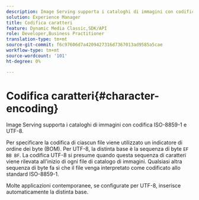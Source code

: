 ```yaml
---
description: Image Serving supporta i cataloghi di immagini con codifica ISO-8859-1 e UTF-8.
solution: Experience Manager
title: Codifica caratteri
feature: Dynamic Media Classic,SDK/API
role: Developer,Business Practitioner
translation-type: tm+mt
source-git-commit: f6c97606d7a4209427316d7367013ad9585a5cae
workflow-type: tm+mt
source-wordcount: '101'
ht-degree: 0%

---
```



# Codifica caratteri{#character-encoding}

Image Serving supporta i cataloghi di immagini con codifica ISO-8859-1 e UTF-8.

Per specificare la codifica di ciascun file viene utilizzato un indicatore di ordine dei byte (BOM). Per UTF-8, la distinta base è la sequenza di byte `EF BB BF`. La codifica UTF-8 si presume quando questa sequenza di caratteri viene rilevata all&#39;inizio di ogni file di catalogo di immagini. Qualsiasi altra sequenza di byte fa sì che il file venga interpretato come codificato allo standard ISO-8859-1.

Molte applicazioni contemporanee, se configurate per UTF-8, inserisce automaticamente la distinta base.
